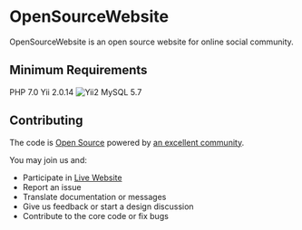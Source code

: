 OpenSourceWebsite
===========================

OpenSourceWebsite is an open source website for online social community.

Minimum Requirements
------------
PHP 7.0
Yii 2.0.14 ![Yii2](https://img.shields.io/badge/Powered_by-Yii_Framework-green.svg?style=flat)
MySQL 5.7

Contributing
------------

The code is [Open Source](LICENSE.md) powered by [an excellent community](https://gitlab.com/opensourcewebsite-org/opensourcewebsite-org/graphs/master).

You may join us and:

- Participate in [Live Website](https://opensourcewebsite.org)
- Report an issue
- Translate documentation or messages
- Give us feedback or start a design discussion
- Contribute to the core code or fix bugs
